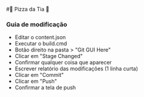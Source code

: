 #🍕 Pizza da Tia 🍕

### Guia de modificação 
- Editar o content.json
- Executar o build.cmd
- Botão direito na pasta > "Git GUI Here"
- Clicar em "Stage Changed"
- Confirmar qualquer coisa que aparecer
- Escrever relatório das modificações (1 linha curta)
- Clicar em "Commit"
- Clicar em "Push"
- Confirmar a tela de push
